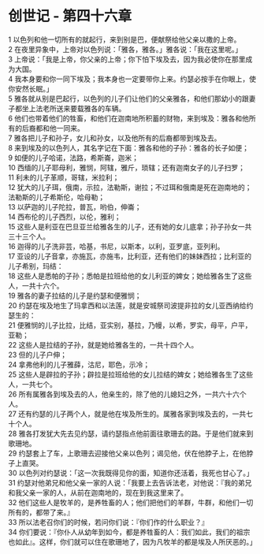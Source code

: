 # 创世记 - 第四十六章
  
 1 以色列和他一切所有的就起行，来到别是巴，便献祭给他父亲以撒的上帝。  
 2 在夜里异象中，上帝对以色列说：「雅各，雅各。」雅各说：「我在这里呢。」  
 3 上帝说：「我是上帝，你父亲的上帝；你下怕下埃及去，因为我必使你在那里成为大国。  
 4 我本身要和你一同下埃及；我本身也一定要带你上来。约瑟必按手在你眼上，使你安然长眠。」  
 5 雅各就从别是巴起行，以色列的儿子们让他们的父亲雅各，和他们那幼小的跟妻子都坐上法老所送来要载雅各的车辆。  
 6 他们也带着他们的牲畜，和他们在迦南地所积蓄的财物，来到埃及：雅各和他所有的后裔都和他一同来。  
 7 雅各把儿子和孙子，女儿和孙女，以及他所有的后裔都带到埃及去。  
 8 来到埃及的以色列人，其名字记在下面：雅各和他的子孙：雅各的长子如便；  
 9 如便的儿子哈诺，法路，希斯崙，迦米；  
 10 西缅的儿子耶母利，雅悯，阿辖，雅斤，琐辖；还有迦南女子的儿子扫罗；  
 11 利未的儿子革顺，哥辖，米拉利；  
 12 犹大的儿子珥，俄南，示拉，法勒斯，谢拉；不过珥和俄南是死在迦南地的；法勒斯的儿子希斯伦，哈母勒；  
 13 以萨迦的儿子陀拉，普瓦，哟伯，伸崙；  
 14 西布伦的儿子西烈，以伦，雅利；  
 15 这些人是利亚在巴旦亚兰给雅各生的儿子，还有她的女儿底拿；孙子孙女一共三十三个人。  
 16 迦得的儿子洗非芸，哈基，书尼，以斯本，以利，亚罗底，亚列利。  
 17 亚设的儿子音拿，亦施瓦，亦施韦，比利亚，还有他们的妹妹西拉；比利亚的儿子希别，玛结：  
 18 这些人是悉帕的子孙；悉帕是拉班给他的女儿利亚的婢女；她给雅各生了这些人，一共十六个。  
 19 雅各的妻子拉结的儿子是约瑟和便雅悯；  
 20 约瑟在埃及地生了玛拿西和以法莲，就是安城祭司波提非拉的女儿亚西纳给约瑟生的：  
 21 便雅悯的儿子比拉，比结，亚实别，基拉，乃幔，以希，罗实，母平，户平，亚勒；  
 22 这些人是拉结的子孙，就是她给雅各生的，一共十四个人。  
 23 但的儿子户伸；  
 24 拿弗他利的儿子雅薛，沽尼，耶色，示冷；  
 25 这些人是辟拉的子孙；辟拉是拉班给他的女儿拉结的婢女；她给雅各生了这些人，一共七个。  
 26 所有属雅各到埃及去的人，他亲生的，除了他的儿媳妇之外，一共六十六个人。  
 27 还有约瑟的儿子两个人，就是他在埃及所生的。属雅各家到埃及去的，一共七十个人。  
 28 雅各打发犹大先去见约瑟，请约瑟指点他前面往歌珊去的路。于是他们就来到歌珊地。  
 29 约瑟套上了车，上歌珊去迎接他父亲以色列；谒见他，伏在他脖子上，在他脖子上直哭。  
 30 以色列对约瑟说：「这一次我既得见你的面，知道你还活着，我死也甘心了。」  
 31 约瑟对他弟兄和他父亲一家的人说：「我要上去告诉法老，对他说：『我的弟兄和我父亲一家的人，从前在迦南地的，现在到我这里来了。  
 32 他们这些人是牧羊的，是养牲畜的人；他们把他们的羊群，牛群，和他们一切所有的，都带了来。』  
 33 所以法老召你们的时候，若问你们说：『你们作的什么职业？』  
 34 你们要说：『你仆人从幼年到如今，都是养牲畜的人：我们如此，我们的祖宗也如此』。这样，你们就可以住在歌珊地了，因为凡牧羊的都是埃及人所厌恶的。」